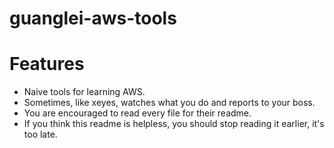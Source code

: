 # guanglei-aws-tools

# Features
* Naive tools for learning AWS.
* Sometimes, like xeyes, watches what you do and reports to your boss.
* You are encouraged to read every file for their readme.
* If you think this readme is helpless, you should stop reading it earlier, it's too late.
